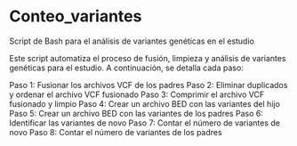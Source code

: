 # Conteo_variantes

Script de Bash para el análisis de variantes genéticas en el estudio 

Este script automatiza el proceso de fusión, limpieza y análisis de variantes genéticas para el estudio. A continuación, se detalla cada paso:

Paso 1: Fusionar los archivos VCF de los padres
Paso 2: Eliminar duplicados y ordenar el archivo VCF fusionado
Paso 3: Comprimir el archivo VCF fusionado y limpio
Paso 4: Crear un archivo BED con las variantes del hijo
Paso 5: Crear un archivo BED con las variantes de los padres
Paso 6: Identificar las variantes de novo
Paso 7: Contar el número de variantes de novo
Paso 8: Contar el número de variantes de los padres
